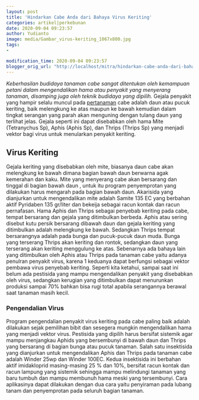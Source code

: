 ```yaml
---
layout: post
title: 'Hindarkan Cabe Anda dari Bahaya Virus Keriting'
categories: artikel|perkebunan
date: 2020-09-04 09:23:57
author: Yudianto
image: media/Gambar_virus-keriting_1067x800.jpg
tags:
- 

modification_time: 2020-09-04 09:23:57
blogger_orig_url: "http://localhost/mitra/hindarkan-cabe-anda-dari-bahaya-virus.html"
---
```


_Keberhasilan budidaya tanaman cabe sangat ditentukan oleh kemampuan petani
dalam mengendalikan hama atau penyakit yang menyerang tanaman, disamping juga
oleh teknik budidaya yang dipilih._ Gejala penyakit yang hampir selalu muncul
pada [pertanaman](http://127.0.0.1/mitra/pertanian "pertanaman") cabe adalah
daun atau pucuk keriting, baik melengkung ke atas maupun ke bawah kemudian
dalam tingkat serangan yang parah akan menguning dengan tulang daun yang
terlihat jelas. Gejala seperti ini dapat disebabkan oleh hama Mite
(Tetranychus Sp), Aphis (Aphis Sp), dan Thrips (Thrips Sp) yang menjadi vektor
bagi virus untuk menularkan penyakit keriting.

## Virus Keriting

Gejala keriting yang disebabkan oleh mite, biasanya daun cabe akan melengkung
ke bawah dimana bagian bawah daun berwarna agak kemerahan dan kaku. Mite yang
menyerang cabe akan bersarang dan tinggal di bagian bawah daun , untuk itu
program penyemprotan yang dilakukan harus mengarah pada bagian bawah daun.
Akarisida yang dianjurkan untuk mengendalikan mite adalah Samite 135 EC yang
berbahan aktif Pyridaben 135 gr/liter dan bekeija sebagai racun kontak dan
racun pernafasan. Hama Aphis dan Thrips sebagai penyebab keriting pada cabe,
tempat bersarang dan gejala yang ditimbulkan berbeda. Aphis atau sering
disebut kutu persik bersarang dibawah daun dan gejala keriting yang
ditimbulkan adalah melengkung ke bawah. Sedangkan Thrips tempat bersarangnya
adalah pada bunga dan pucuk-pucuk daun muda. Bunga yang terserang Thrips akan
keriting dan rontok, sedangkan daun yang terserang akan keriting menggulung ke
atas. Sebenarnya ada bahaya lain yang ditimbulkan oleh Aphis atau Thrips pada
tanaman cabe yaitu adanya penulran penyakit virus, karena 1 keduanya dapat
berfungsi sebagai vektor pembawa virus penyebab keriting. Seperti kita
ketahui, sampai saat ini belum ada pestisida yang mampu mengendalikan penyakit
yang disebabkan oleh virus, sedangkan kerugian yang ditimbulkan dapat
menurunkan produksi sampai 70% bahkan bisa rugi total apabila serangannya
berawal saat tanaman masih kecil.

### Pengendalian Virus

Program pengendalian penyakit virus keriting pada cabe paling baik adalah
dilakukan sejak pemilihan bibit dan sesegera mungkin mengendalikan hama yang
menjadi vektor virus. Pestisida yang dipilih harus bersifat sistemik agar
mampu menjangkau Aphids yang bersembunyi di bawah daun dan Thrips yang
bersarang di bagian bunga atau pucuk tanaman. Salah satu insektisida yang
dianjurkan untuk mengendalikan Aphis dan Thrips pada tanaman cabe adalah
Winder 25wp dan Winder 100EC. Kedua insektisida ini berbahan aktif
imidakloprid masing-masing 25 % dan 10%, bersifat racun kontak dan racun
lampung yang sistemik sehingga mampu melindungi tanaman yang baru tumbuh dan
mampu membunuh hama meski yang tersembunyi. Cara aplikasinya dapat dilakukan
dengan dua cara yaitu penyiraman pada lubang tanam dan penyemprotan pada
seluruh bagian tanaman.


